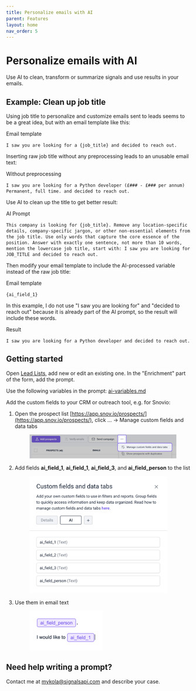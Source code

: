 ```yaml
---
title: Personalize emails with AI
parent: Features
layout: home
nav_order: 5
---
```


# Personalize emails with AI

Use AI to clean, transform or summarize signals and use results in your emails.

## Example: Clean up job title

Using job title to personalize and customize emails sent to leads seems to be a great idea, but with an email template like this:

Email template
```
I saw you are looking for a {job_title} and decided to reach out.
```

Inserting raw job title without any preprocessing leads to an unusable email text:

Without preprocessing
```
I saw you are looking for a Python developer (£### - £### per annum) Permanent, full time. and decided to reach out.
```

Use AI to clean up the title to get better result:

AI Prompt
```
This company is looking for {job_title}. Remove any location-specific details, company-specific jargon, or other non-essential elements from the job title. Use only words that capture the core essence of the position. Answer with exactly one sentence, not more than 10 words, mention the lowercase job title, start with: I saw you are looking for JOB_TITLE and decided to reach out.
```

Then modify your email template to include the AI-processed variable instead of the raw job title:

Email template
```
{ai_field_1}
```

In this example, I do not use "I saw you are looking for" and "decided to reach out" because it is already part of the AI prompt, so the result will include these words.

Result
```
I saw you are looking for a Python developer and decided to reach out.
```

## Getting started

Open [Lead Lists](https://app.signalsapi.com/leadlists/), add new or edit an existing one. In the "Enrichment" part of the form, add the prompt.&#x20;

Use the following variables in the prompt: [ai-variables.md](ai-variables.md "mention")

Add the custom fields to your CRM or outreach tool, e.g. for Snovio:

1.  Open the prospect list [https://app.snov.io/prospects/](https://app.snov.io/prospects/), click ... -> Manage custom fields and data tabs

    <div align="left">

    <figure><img src="/images/personalize-emails-with-ai-1.png" alt="" width="563"><figcaption></figcaption></figure>

    </div>
2.  Add fields **ai\_field\_1**, **ai\_field\_1**, **ai\_field\_3**, and **ai\_field\_person** to the list

    <div align="left">

    <figure><img src="/images/personalize-emails-with-ai-2.png" alt="" width="375"><figcaption></figcaption></figure>

    </div>
3.  Use them in email text

    <div align="left">

    <figure><img src="/images/personalize-emails-with-ai-3.png" alt="" width="200"><figcaption></figcaption></figure>

    </div>

## Need help writing a prompt?

Contact me at [mykola@signalsapi.com](mailto:mykola@signalsapi.com) and describe your case.
